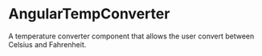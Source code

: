 # AngularTempConverter
A temperature converter component that allows the user convert between Celsius and Fahrenheit.
